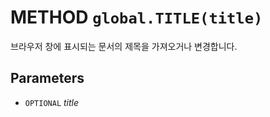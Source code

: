 # METHOD `global.TITLE(title)`
브라우저 창에 표시되는 문서의 제목을 가져오거나 변경합니다.

## Parameters
* `OPTIONAL` *title*
